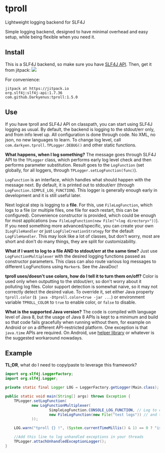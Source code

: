 # tproll
Lightweight logging backend for SLF4J

Simple logging backend, designed to have minimal overhead and easy setup, while being flexible when you need it.

## Install
This is a SLF4J backend, so make sure you have [SLF4J API](https://search.maven.org/search?q=g:org.slf4j%20AND%20a:slf4j-api&core=gav).
Then, get it from jitpack: [![](https://jitpack.io/v/com.darkyen/tproll.svg)](https://jitpack.io/#com.darkyen/tproll)

For convenience:
```
jitpack at https://jitpack.io
org.slf4j:slf4j-api:1.7.36
com.github.Darkyenus:tproll:1.5.0
```

## Use
If you have tproll and SLF4J API on classpath, you can start using SLF4J logging as usual.
By default, the backend is logging to the stdout/err only, and from info level up.
All configuration is done through code. No XML, no json, no new languages to learn.
To change log level, call `com.darkyen.tproll.TPLogger.DEBUG()` and other static functions.

**What happens, when I log something?** The message goes through SLF4J API to the `TPLogger` class,
which performs early log level check and then performs parameter substitution. Result goes to the `LogFunction` (set globally, for all loggers, through `TPLogger.setLogFunction(func)`).

`LogFunction` is an interface, which handles what should happen with the message next. By default, it is printed out to stdout/err (through `LogFunction.SIMPLE_LOG_FUNCTION`).
This logger is generally enough early in development and it is still useful later.

Next logical step is logging to a **file**. For this, use `FileLogFunction`, which logs to a file (or multiple files, one file for each restart, this can be configured).
Convenience constructor is provided, which could be enough for most applications (`new FileLogFunction(new File("<log directory>"))`).
If you need something more advanced/specific, you can create your own `ILogFileHandler` or just `LogFileCreationStrategy` for the default `LogFileHandler`.
This may look like a lot of classes, but don't worry, most are short and don't do many things, they are split for customizability.

**What if I want to log to a file AND to stdout/err at the same time?** Just use `LogFunctionMultiplexer` with the desired logging functions passed as constructor parameters.
This class can also route various log messages to different LogFunctions using `Marker`s. See the JavaDoc!

**tproll uses/doesn't use colors, how do I tell it to turn them on/off?**
Color is used only when outputting to the stdout/err, so don't worry about it polluting log files.
Color support detection is somewhat naive, so it may not correctly detect the desired value.
To override it, set either Java property `tproll.color` (`$ java -Dtproll.color=true -jar ...`)
or environment variable `TPROLL_COLOR` to `true` to enable color, or `false` to disable.

**What is the supported Java version?**
The code is compiled with language level of Java 8, but the usage of Java 8 APIs is kept to a minimum
and build so that code fails gracefully when running without them, for example on Android or on a different API-restricted platform.
One exception is that `java.time` APIs are required. On Android, use [helper library](https://github.com/JakeWharton/ThreeTenABP) or whatever is the suggested workaround nowadays.

## Example
**TL;DR**, what do I need to copy/paste to leverage this framework?

```java
import org.slf4j.LoggerFactory;
import org.slf4j.Logger;

private static final Logger LOG = LoggerFactory.getLogger(Main.class);

public static void main(String[] args) throws Exception {
    TPLogger.setLogFunction(
            new LogFunctionMultiplexer(
                    SimpleLogFunction.CONSOLE_LOG_FUNCTION, // Log to console...
                    new FileLogFunction(new File("test logs")) // and to a file in "test logs" directory
            ));

    LOG.warn("tproll {} !", (System.currentTimeMillis() & 1) == 0 ? "is great" : "rules");

    //Add this line to log unhandled exceptions in your threads
    TPLogger.attachUnhandledExceptionLogger();
}
```
